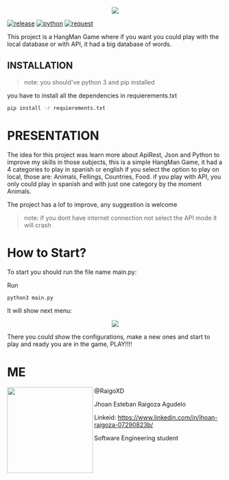 <p align="center">
  <img src="https://user-images.githubusercontent.com/66691963/179053280-987c995b-a97e-4f35-9453-e551ccfc2d19.png">
</p>


[![release](https://badgen.net/badge/release/1.0)](https://travis-ci.org/joemccann/dillinger) 
[![python](https://badgen.net/badge/python/3.10)](https://www.python.org/)
[![request](http://badgen.net/badge/request/2.28.1/green)](https://pypi.org/project/requests/)


This project is a HangMan Game where if you want you could play with the local database or with API, it had a big database of words.

## INSTALLATION


> note: you should've python 3 and pip installed


you have to install all the dependencies in requierements.txt

```sh
pip install -r requierements.txt
```


# PRESENTATION


The idea for this project was learn more about ApiRest, Json and Python to improve my skills in those subjects, this is a simple HangMan Game, it had a 4 categories to play in spanish or english if you select the option to play on local, those are: Animals, Fellings, Countries, Food. if you play with API, you only could play in spanish and with just one category by the moment Animals. 


The project has a lof to improve, any suggestion is welcome


> note: if you dont have internet connection not select the API mode it will crash


# How to Start? 


To start you should run the file name main.py:

Run

```bash
python3 main.py
```
It will show next menu:

<p align="center">
  <img src="https://user-images.githubusercontent.com/66691963/179068751-471bcfc6-618e-425a-a452-bd8b07fb5b30.png">
</p>

There you could show the configurations, make a new ones and start to play
and ready you are in the game, PLAY!!!!

# ME

<img align="left" width="200" height="200" src="https://avatars.githubusercontent.com/u/66691963?s=96&v=4">

@RaigoXD

Jhoan Esteban Raigoza Agudelo

Linkeid: https://www.linkedin.com/in/jhoan-raigoza-07290823b/

Software Engineering student 
